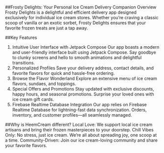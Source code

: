 ##Frosty Delights: Your Personal Ice Cream Delivery Companion
Overview
Frosty Delights is a delightful and efficient delivery app designed exclusively for individual ice cream stores. Whether you’re craving a classic scoop of vanilla or an exotic sorbet, Frosty Delights ensures that your favorite frozen treats are just a tap away.

##Key Features
1. Intuitive User Interface with Jetpack Compose
Our app boasts a modern and user-friendly interface built using Jetpack Compose. Say goodbye to clunky screens and hello to smooth animations and delightful transitions.
2. Personalized Profiles
Save your delivery address, contact details, and favorite flavors for quick and hassle-free ordering.
3. Browse the Flavor Wonderland
Explore an extensive menu of ice cream flavors, sundaes, and toppings.
4. Special Offers and Promotions
Stay updated with exclusive discounts, happy hours, and seasonal promotions.
Surprise your loved ones with ice cream gift cards.
5. Firebase Realtime Database Integration
Our app relies on Firebase Realtime Database for lightning-fast data synchronization.
Orders, inventory, and customer profiles—all seamlessly managed.

##Why is HeemCream different?
Local Love: We support local ice cream artisans and bring their frozen masterpieces to your doorstep.
Chill Vibes Only: No stress, just ice cream. We’re all about spreading joy, one scoop at a time.
Community-Driven: Join our ice cream-loving community and share your favorite flavors.
